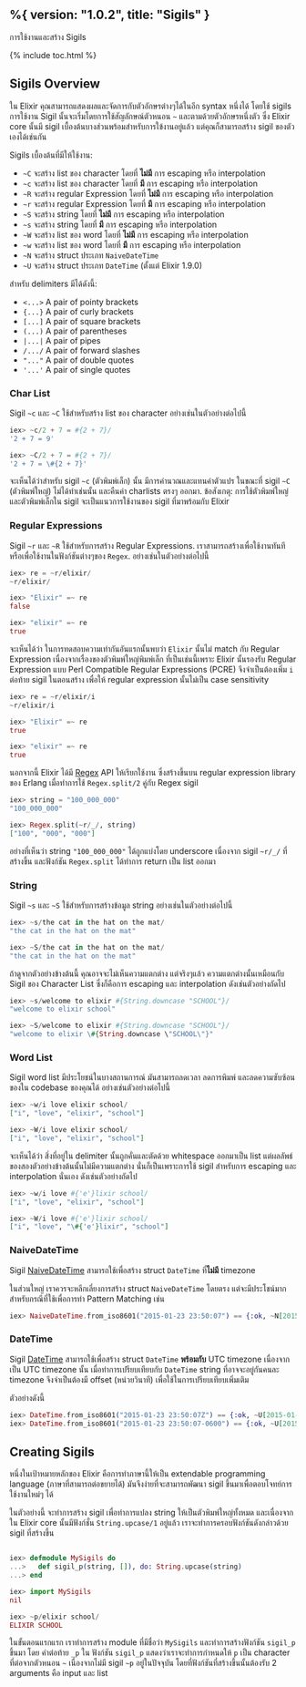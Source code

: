 %{
  version: "1.0.2",
  title: "Sigils"
}
---

การใช้งานและสร้าง Sigils

{% include toc.html %}

## Sigils Overview

ใน Elixir คุณสามารถแสดงผลและจัดการกับตัวอักษรต่างๆได้ในอีก syntax หนึ่งได้ โดยใช้ sigils 
การใช้งาน Sigil นั้นจะเริ่มโดยการใช้สัญลักษณ์ตัวหนอน `~` และตามด้วยตัวอักษรหนึ่งตัว ซึ่ง Elixir core นั้นมี sigil เบื้องต้นบางส่วนพร้อมสำหรับการใข้งานอยู่แล้ว แต่คุณก็สามารถสร้าง sigil ของตัวเองได้เช่นกัน

Sigils เบื้องต้นที่มีให้ใช้งาน:

  - `~C` จะสร้าง list ของ character โดยที่ **ไม่มี** การ escaping หรือ interpolation
  - `~c` จะสร้าง list ของ character โดยที่ **มี** การ escaping หรือ interpolation
  - `~R` จะสร้าง regular Expression โดยที่ **ไม่มี** การ escaping หรือ interpolation
  - `~r` จะสร้าง regular Expression โดยที่ **มี** การ escaping หรือ interpolation
  - `~S` จะสร้าง string โดยที่ **ไม่มี** การ escaping หรือ interpolation
  - `~s` จะสร้าง string โดยที่ **มี** การ escaping หรือ interpolation
  - `~W` จะสร้าง list ของ word โดยที่ **ไม่มี** การ escaping หรือ interpolation
  - `~w` จะสร้าง list ของ word โดยที่ **มี** การ escaping หรือ interpolation
  - `~N` จะสร้าง struct ประเภท `NaiveDateTime`
  - `~U` จะสร้าง struct ประเภท `DateTime` (ตั้งแต่ Elixir 1.9.0)

สำหรับ delimiters มีได้ดังนี้:

  - `<...>` A pair of pointy brackets
  - `{...}` A pair of curly brackets
  - `[...]` A pair of square brackets
  - `(...)` A pair of parentheses
  - `|...|` A pair of pipes
  - `/.../` A pair of forward slashes
  - `"..."` A pair of double quotes
  - `'...'` A pair of single quotes

### Char List

Sigil `~c` และ `~C` ใช้สำหรับสร้าง list ของ character
อย่างเช่นในตัวอย่างต่อไปนี้

```elixir
iex> ~c/2 + 7 = #{2 + 7}/
'2 + 7 = 9'

iex> ~C/2 + 7 = #{2 + 7}/
'2 + 7 = \#{2 + 7}'
```

จะเห็นได้ว่าสำหรับ sigil `~c` (ตัวพิมพ์เล็ก) นั้น มีการคำนวณและแทนค่าตัวแปร ในขณะที่ sigil `~C` (ตัวพิมพ์ใหญ๋) ไม่ได้ทำเช่นนั้น และคืนค่า charlists ตรงๆ ออกมา.
ข้อสังเกตุ: การใช้ตัวพิมพ์ใหญ่และตัวพิมพ์เล็กใน sigil จะเป็นแนวการใช้งานของ sigil ที่มาพร้อมกับ Elixir

### Regular Expressions

Sigil `~r` และ `~R` ใช้สำหรับการสร้าง Regular Expressions.
เราสามารถสร้างเพื่อใช้งานทันที หรือเพื่อใช้งานในฟังก์ชันต่างๆของ `Regex`.
อย่างเช่นในตัวอย่างต่อไปนี้

```elixir
iex> re = ~r/elixir/
~r/elixir/

iex> "Elixir" =~ re
false

iex> "elixir" =~ re
true
```

จะเห็นได้ว่า ในการทดสอบความเท่ากันอันแรกนั้นพบว่า `Elixir` นั้นไม่ match กับ Regular Expression เนื่องจากเรื่องของตัวพิมพ์ใหญ่พิมพ์เล็ก
ที่เป็นเช่นนี้เพราะ Elixir นั้นรองรับ Regular Expression แบบ Perl Compatible Regular Expressions (PCRE) จึงจำเป็นต้องเพิ่ม `i` ต่อท้าย sigil ในตอนสร้าง เพื่อให้ regular expression นั้นไม่เป็น case sensitivity


```elixir
iex> re = ~r/elixir/i
~r/elixir/i

iex> "Elixir" =~ re
true

iex> "elixir" =~ re
true
```

นอกจากนี้ Elixir ได้มี [Regex](https://hexdocs.pm/elixir/Regex.html) API ให้เรียกใช้งาน ซึ่งสร้างขึ้นบน regular expression library ของ Erlang 
เมื่อทำการใช้ `Regex.split/2` คู่กับ Regex sigil

```elixir
iex> string = "100_000_000"
"100_000_000"

iex> Regex.split(~r/_/, string)
["100", "000", "000"]
```

อย่างที่เห็นว่า string `"100_000_000"` ได้ถูกแบ่งโดย underscore เนื่องจาก sigil `~r/_/` ที่สร้างขึ้น และฟังก์ชัน `Regex.split` ได้ทำการ return เป็น list ออกมา


### String

Sigil `~s` และ `~S` ใช้สำหรับการสร้างข้อมูล string
อย่างเช่นในตัวอย่างต่อไปนี้

```elixir
iex> ~s/the cat in the hat on the mat/
"the cat in the hat on the mat"

iex> ~S/the cat in the hat on the mat/
"the cat in the hat on the mat"
```

ถ้าดูจากตัวอย่างข้างต้นนี้ คุณอาจจะไม่เห็นความแตกต่าง แต่จริงๆแล้ว ความแตกต่างนั้นเหมือนกับ Sigil ของ Character List ซึ่งก็คือการ escaping และ interpolation
ดังเช่นตัวอย่างถัดไป

```elixir
iex> ~s/welcome to elixir #{String.downcase "SCHOOL"}/
"welcome to elixir school"

iex> ~S/welcome to elixir #{String.downcase "SCHOOL"}/
"welcome to elixir \#{String.downcase \"SCHOOL\"}"
```

### Word List

Sigil word list มีประโยชน์ในบางสถานการณ์
มันสามารถลดเวลา ลดการพิมพ์ และลดความซับซ้อนของใน codebase ของคุณได้
อย่างเช่นตัวอย่างต่อไปนี้

```elixir
iex> ~w/i love elixir school/
["i", "love", "elixir", "school"]

iex> ~W/i love elixir school/
["i", "love", "elixir", "school"]
```

จะเห็นได้ว่า สิ่งที่อยู่ใน delimiter นั้นถูกคั่นและตัดด้วย whitespace ออกมาเป็น list
แต่ผลลัพธ์ของสองตัวอย่างข้างต้นนั้นไม่มีความแตกต่าง นั่นก็เป็นเพราะการใช้ sigil สำหรับการ escaping และ interpolation นั่นเอง ดังเช่นตัวอย่างถัดไป

```elixir
iex> ~w/i love #{'e'}lixir school/
["i", "love", "elixir", "school"]

iex> ~W/i love #{'e'}lixir school/
["i", "love", "\#{'e'}lixir", "school"]
```

### NaiveDateTime

Sigil [NaiveDateTime](https://hexdocs.pm/elixir/NaiveDateTime.html) สามารถใช้เพื่อสร้าง struct `DateTime` ที่**ไม่มี** timezone

ในส่วนใหญ่ เราควรจะหลีกเลี่ยงการสร้าง struct `NaiveDateTime` โดยตรง 
แต่จะมีประโชน์มากสำหรับกรณีที่ใช้เพื่อการทำ Pattern Matching เช่น

```elixir
iex> NaiveDateTime.from_iso8601("2015-01-23 23:50:07") == {:ok, ~N[2015-01-23 23:50:07]}
```

### DateTime

Sigil [DateTime](https://hexdocs.pm/elixir/DateTime.html) สามารถใช้เพื่อสร้าง struct `DateTime` **พร้อมกับ** UTC timezone เนื่องจากเป็น UTC timezone นั้น เมื่อทำการเปรียบเทียบกับ `DateTime` string ที่อาจจะอยู่กันคนละ timezone จึงจำเป็นต้องมี offset (หน่วยวินาที) เพื่อใช้ในการเปรียบเทียบเพิ่มเติม

ตัวอย่างดังนี้

```elixir
iex> DateTime.from_iso8601("2015-01-23 23:50:07Z") == {:ok, ~U[2015-01-23 23:50:07Z], 0}
iex> DateTime.from_iso8601("2015-01-23 23:50:07-0600") == {:ok, ~U[2015-01-24 05:50:07Z], -21600}
```

## Creating Sigils

หนึ่งในเป้าหมายหลักของ Elixir คือการทำภาษานี้ให้เป็น extendable programming language (ภาษาที่สามารถต่อขยายได้) มันจึงง่ายที่จะสามารถพัฒนา sigil ขึ้นมาเพื่อตอบโจทย์การใช้งานใหม่ๆ ได้

ในตัวอย่างนี้ จะทำการสร้าง sigil เพื่อทำการแปลง string ให้เป็นตัวพิมพ์ใหญ่ทั้งหมด
และเนื่องจากใน Elixir core นั้นมีฟังก์ชั่น `String.upcase/1` อยู่แล้ว เราจะทำการครอบฟังก์ชันดังกล่าวด้วย sigil ที่สร้างขึ้น

```elixir

iex> defmodule MySigils do
...>   def sigil_p(string, []), do: String.upcase(string)
...> end

iex> import MySigils
nil

iex> ~p/elixir school/
ELIXIR SCHOOL
```

ในขั้นตอนแรกแรก เราทำการสร้าง module ที่มีชื่อว่า `MySigils` และทำการสร้างฟังก์ชัน `sigil_p` ขึ้นมา โดย คำต่อท้าย `_p` ใน ฟังก์ชัน `sigil_p` แสดงว่าเราจะทำการกำหนดให้ `p` เป็น character ที่ต่อจากตัวหนอน `~` เนื่องจากไม่มี sigil `~p` อยู่ในปัจจุบัน โดยที่ฟังก์ชันที่สร้างขึ้นนั้นต้องรับ 2 arguments คือ input และ list
